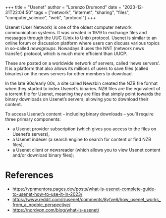 +++
title = "Usenet"
author = "Lorenzo Drumond"
date = "2023-12-31T22:04:50"
tags = ["network",  "internet",  "sharing",  "files",  "computer_science",  "web",  "protocol"]
+++


Usenet (User Network) is one of the oldest computer network communication systems. It was
created in 1979 to exchange files and messages through the UUC (Unix to Unix) protocol.
Usenet is similar to an online forum or discussion platform where users can
discuss various topics in so-called _newsgroups_. Nowadays it uses the NNT
(network news transfer) protocol, which is much more efficient than UUCP.

These are posted on a worldwide network of servers, called ‘news servers’. It
is a platform that also allows its millions of users to save files (called
binaries) on the news servers for other members to download.

In the late 90s/early 00s, a site called Newzbin created the NZB file format
when they started to index Usenet’s binaries. NZB files are the equivalent of a
torrent file for Usenet, meaning they are files that simply point towards the
binary downloads on Usenet’s servers, allowing you to download their content.

To access Usenet’s content – including binary downloads – you’ll require three primary components:
- a Usenet provider subscription (which gives you access to the files on Usenet’s servers),
- a Usenet indexer (a search engine to search for content or find NZB files),
- a Usenet client or newsreader (which allows you to view Usenet content and/or download binary files);

# References
- https://vpnmentora.pages.dev/posts/what-is-usenet-complete-guide-to-usenet-how-to-use-it-in-2023/
- https://www.reddit.com/r/usenet/comments/8yfve6/how_usenet_works_from_a_noobie_perspective/
- https://nordvpn.com/blog/what-is-usenet/
